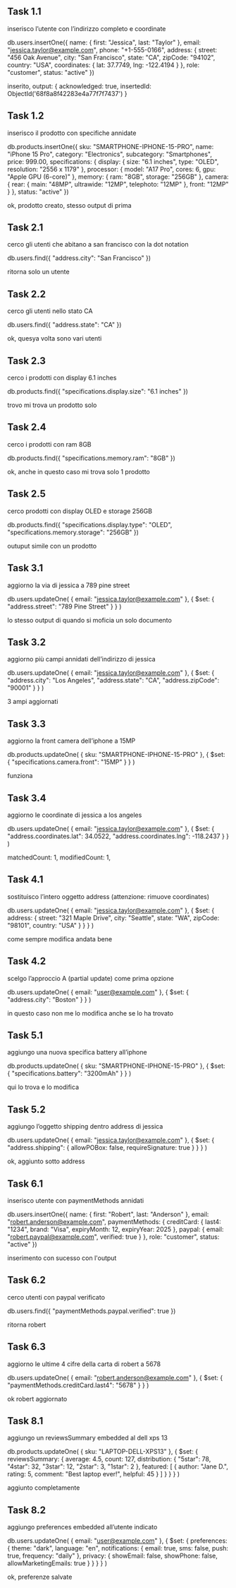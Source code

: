 ## Task 1.1
inserisco l’utente con l’indirizzo completo e coordinate

db.users.insertOne({
  name: { first: "Jessica", last: "Taylor" },
  email: "jessica.taylor@example.com",
  phone: "+1-555-0166",
  address: {
    street: "456 Oak Avenue",
    city: "San Francisco",
    state: "CA",
    zipCode: "94102",
    country: "USA",
    coordinates: {
      lat: 37.7749,
      lng: -122.4194
    }
  },
  role: "customer",
  status: "active"
})

inserito, output:
{
  acknowledged: true,
  insertedId: ObjectId('68f8a8f42283e4a77f7f7437')
}

## Task 1.2
inserisco il prodotto con specifiche annidate

db.products.insertOne({
  sku: "SMARTPHONE-IPHONE-15-PRO",
  name: "iPhone 15 Pro",
  category: "Electronics",
  subcategory: "Smartphones",
  price: 999.00,
  specifications: {
    display: {
      size: "6.1 inches",
      type: "OLED",
      resolution: "2556 x 1179"
    },
    processor: {
      model: "A17 Pro",
      cores: 6,
      gpu: "Apple GPU (6-core)"
    },
    memory: {
      ram: "8GB",
      storage: "256GB"
    },
    camera: {
      rear: { main: "48MP", ultrawide: "12MP", telephoto: "12MP" },
      front: "12MP"
    }
  },
  status: "active"
})

ok, prodotto creato, stesso output di prima

## Task 2.1
cerco gli utenti che abitano a san francisco con la dot notation

db.users.find({ "address.city": "San Francisco" })

ritorna solo un utente

## Task 2.2
cerco gli utenti nello stato CA

db.users.find({ "address.state": "CA" })

ok, quesya volta sono vari utenti

## Task 2.3
cerco i prodotti con display 6.1 inches

db.products.find({ "specifications.display.size": "6.1 inches" })

trovo mi trova un prodotto solo

## Task 2.4
cerco i prodotti con ram 8GB

db.products.find({ "specifications.memory.ram": "8GB" })

ok, anche in questo caso mi trova solo 1 prodotto

## Task 2.5
cerco prodotti con display OLED e storage 256GB

db.products.find({
  "specifications.display.type": "OLED",
  "specifications.memory.storage": "256GB"
})

outuput simile con un prodotto

## Task 3.1
aggiorno la via di jessica a 789 pine street

db.users.updateOne(
  { email: "jessica.taylor@example.com" },
  { $set: { "address.street": "789 Pine Street" } }
)

lo stesso output di quando si moficia un solo documento 

## Task 3.2
aggiorno più campi annidati dell’indirizzo di jessica

db.users.updateOne(
  { email: "jessica.taylor@example.com" },
  {
    $set: {
      "address.city": "Los Angeles",
      "address.state": "CA",
      "address.zipCode": "90001"
    }
  }
)

3 ampi aggiornati

## Task 3.3
aggiorno la front camera dell’iphone a 15MP

db.products.updateOne(
  { sku: "SMARTPHONE-IPHONE-15-PRO" },
  { $set: { "specifications.camera.front": "15MP" } }
)

funziona

## Task 3.4
aggiorno le coordinate di jessica a los angeles

db.users.updateOne(
  { email: "jessica.taylor@example.com" },
  {
    $set: {
      "address.coordinates.lat": 34.0522,
      "address.coordinates.lng": -118.2437
    }
  }
)

  matchedCount: 1,
  modifiedCount: 1,

## Task 4.1
sostituisco l’intero oggetto address (attenzione: rimuove coordinates)

db.users.updateOne(
  { email: "jessica.taylor@example.com" },
  {
    $set: {
      address: {
        street: "321 Maple Drive",
        city: "Seattle",
        state: "WA",
        zipCode: "98101",
        country: "USA"
      }
    }
  }
)

come sempre modifica andata bene

## Task 4.2
scelgo l’approccio A (partial update) come prima opzione

db.users.updateOne(
  { email: "user@example.com" },
  { $set: { "address.city": "Boston" } }
)

in questo caso non me lo modifica 
anche se lo ha trovato 

## Task 5.1
aggiungo una nuova specifica battery all’iphone

db.products.updateOne(
  { sku: "SMARTPHONE-IPHONE-15-PRO" },
  { $set: { "specifications.battery": "3200mAh" } }
)

qui lo trova e lo modifica

## Task 5.2
aggiungo l’oggetto shipping dentro address di jessica

db.users.updateOne(
  { email: "jessica.taylor@example.com" },
  {
    $set: {
      "address.shipping": {
        allowPOBox: false,
        requireSignature: true
      }
    }
  }
)

ok, aggiunto sotto address

## Task 6.1
inserisco utente con paymentMethods annidati

db.users.insertOne({
  name: { first: "Robert", last: "Anderson" },
  email: "robert.anderson@example.com",
  paymentMethods: {
    creditCard: { last4: "1234", brand: "Visa", expiryMonth: 12, expiryYear: 2025 },
    paypal: { email: "robert.paypal@example.com", verified: true }
  },
  role: "customer",
  status: "active"
})

inserimento con sucesso con l'output

## Task 6.2
cerco utenti con paypal verificato

db.users.find({ "paymentMethods.paypal.verified": true })

ritorna robert

## Task 6.3
aggiorno le ultime 4 cifre della carta di robert a 5678

db.users.updateOne(
  { email: "robert.anderson@example.com" },
  { $set: { "paymentMethods.creditCard.last4": "5678" } }
)

ok robert aggiornato

## Task 8.1
aggiungo un reviewsSummary embedded al dell xps 13

db.products.updateOne(
  { sku: "LAPTOP-DELL-XPS13" },
  {
    $set: {
      reviewsSummary: {
        average: 4.5,
        count: 127,
        distribution: { "5star": 78, "4star": 32, "3star": 12, "2star": 3, "1star": 2 },
        featured: [
          { author: "Jane D.", rating: 5, comment: "Best laptop ever!", helpful: 45 }
        ]
      }
    }
  }
)

aggiunto completamente

## Task 8.2
aggiungo preferences embedded all’utente indicato

db.users.updateOne(
  { email: "user@example.com" },
  {
    $set: {
      preferences: {
        theme: "dark",
        language: "en",
        notifications: { email: true, sms: false, push: true, frequency: "daily" },
        privacy: { showEmail: false, showPhone: false, allowMarketingEmails: true }
      }
    }
  }
)

ok, preferenze salvate
